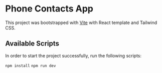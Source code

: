 # Phone Contacts App

This project was bootstrapped with [Vite](https://vitejs.dev/) with React template and Tailwind CSS.

## Available Scripts

In order to start the project successfully, run the following scripts:

`npm install`
`npm run dev`
